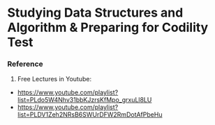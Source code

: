 # Studying Data Structures and Algorithm & Preparing for Codility Test



### Reference 
1. Free Lectures in Youtube: 
- https://www.youtube.com/playlist?list=PLdo5W4Nhv31bbKJzrsKfMpo_grxuLl8LU
- https://www.youtube.com/playlist?list=PLDV1Zeh2NRsB6SWUrDFW2RmDotAfPbeHu


